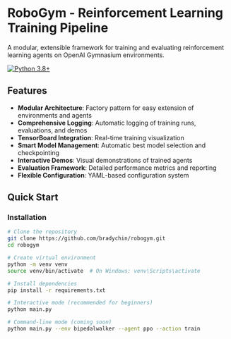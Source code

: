# RoboGym - Reinforcement Learning Training Pipeline

A modular, extensible framework for training and evaluating reinforcement learning agents on OpenAI Gymnasium environments.

[![Python 3.8+](https://img.shields.io/badge/python-3.8+-blue.svg)](https://www.python.org/downloads/)

## Features

- **Modular Architecture**: Factory pattern for easy extension of environments and agents
- **Comprehensive Logging**: Automatic logging of training runs, evaluations, and demos
- **TensorBoard Integration**: Real-time training visualization
- **Smart Model Management**: Automatic best model selection and checkpointing
- **Interactive Demos**: Visual demonstrations of trained agents
- **Evaluation Framework**: Detailed performance metrics and reporting
- **Flexible Configuration**: YAML-based configuration system

## Quick Start

### Installation
```bash
# Clone the repository
git clone https://github.com/bradychin/robogym.git
cd robogym

# Create virtual environment
python -m venv venv
source venv/bin/activate  # On Windows: venv\Scripts\activate

# Install dependencies
pip install -r requirements.txt

# Interactive mode (recommended for beginners)
python main.py

# Command-line mode (coming soon)
python main.py --env bipedalwalker --agent ppo --action train